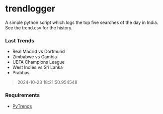 # trendlogger
A simple python script which logs the top five searches of the day in India.<br>See the trend.csv for the history.<br>

<!-- Last Trends -->
### Last Trends
* Real Madrid vs Dortmund
* Zimbabwe vs Gambia
* UEFA Champions League
* West Indies vs Sri Lanka
* Prabhas
> 2024-10-23 18:21:50.954548

<!-- Requirements -->
### Requirements
* [PyTrends](https://github.com/dreyco676/pytrends)
